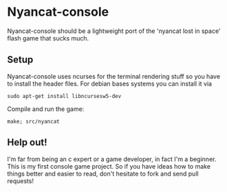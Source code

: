 # Nyancat-console

Nyancat-console should be a lightweight port of the 'nyancat lost in space'
flash game that sucks much.

## Setup

Nyancat-console uses ncurses for the terminal rendering stuff so you have to
install the header files. For debian bases systems you can install it via

    sudo apt-get install libncursesw5-dev

Compile and run the game:

    make; src/nyancat

## Help out!

I'm far from being an c expert or a game developer, in fact I'm a beginner.
This is my first console game project. So if you have ideas how to make things
better and easier to read, don't hesitate to fork and send pull requests!
